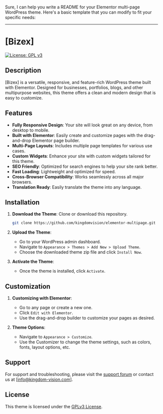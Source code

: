 Sure, I can help you write a README for your Elementor multi-page WordPress theme. Here's a basic template that you can modify to fit your specific needs:

---

# [Bizex]

[![License: GPL v3](https://img.shields.io/badge/License-GPLv3-blue.svg)](https://www.gnu.org/licenses/gpl-3.0)

## Description

[Bizex] is a versatile, responsive, and feature-rich WordPress theme built with Elementor. Designed for businesses, portfolios, blogs, and other multipurpose websites, this theme offers a clean and modern design that is easy to customize.

## Features

- **Fully Responsive Design**: Your site will look great on any device, from desktop to mobile.
- **Built with Elementor**: Easily create and customize pages with the drag-and-drop Elementor page builder.
- **Multi-Page Layouts**: Includes multiple page templates for various use cases.
- **Custom Widgets**: Enhance your site with custom widgets tailored for this theme.
- **SEO Friendly**: Optimized for search engines to help your site rank better.
- **Fast Loading**: Lightweight and optimized for speed.
- **Cross-Browser Compatibility**: Works seamlessly across all major browsers.
- **Translation Ready**: Easily translate the theme into any language.

## Installation

1. **Download the Theme**: Clone or download this repository.
    ```bash
    git clone https://github.com/kingdomvision/elementor-multipage.git
    ```

2. **Upload the Theme**:
   - Go to your WordPress admin dashboard.
   - Navigate to `Appearance > Themes > Add New > Upload Theme`.
   - Choose the downloaded theme zip file and click `Install Now`.

3. **Activate the Theme**:
   - Once the theme is installed, click `Activate`.

## Customization

1. **Customizing with Elementor**:
   - Go to any page or create a new one.
   - Click `Edit with Elementor`.
   - Use the drag-and-drop builder to customize your pages as desired.

2. **Theme Options**:
   - Navigate to `Appearance > Customize`.
   - Use the Customizer to change the theme settings, such as colors, fonts, layout options, etc.

## Support

For support and troubleshooting, please visit the [support forum](https://github.com/kingdomvision/elementor-multipage/issues) or contact us at [info@kingdom-vision.com].

## License

This theme is licensed under the [GPLv3 License](https://www.gnu.org/licenses/gpl-3.0).
